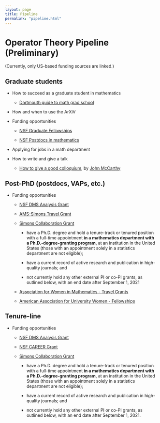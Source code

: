 ```yaml
---
layout: page
title: Pipeline
permalink: "pipeline.html"
---
```


# Operator Theory Pipeline (Preliminary)

(Currently, only US-based funding sources are linked.)

## Graduate students

- How to succeed as a graduate student in mathematics

    - [Dartmouth guide to math grad school][1]

- How and when to use the ArXiV

- Funding opportunities

    - [NSF Graduate Fellowships][2]

    - [NSF Postdocs in mathematics][3]

- Applying for jobs in a math department

- How to write and give a talk

    - [How to give a good colloquium][8], by [John McCarthy][9]


## Post-PhD (postdocs, VAPs, etc.)

- Funding opportunities

    - [NSF DMS Analysis Grant][4]

    - [AMS-Simons Travel Grant][5]

    - [Simons Collaboration Grant][6] 
  
        - have a Ph.D. degree and hold a tenure-track or tenured position with a full-time appointment __in a mathematics department with a Ph.D.-degree-granting program__, at an institution in the United States (those with an appointment solely in a statistics department are not eligible);
      
        - have a current record of active research and publication in high-quality journals; and
    
        - not currently hold any other external PI or co-PI grants, as outlined below, with an end date after September 1, 2021
    
    - [Association for Women in Mathematics - Travel Grants][10]
    
    - [American Association for University Women - Fellowships][11]
  
## Tenure-line 

- Funding opportunities

    - [NSF DMS Analysis Grant][4]

    - [NSF CAREER Grant][7]

    - [Simons Collaboration Grant][6]

        - have a Ph.D. degree and hold a tenure-track or tenured position with a full-time appointment __in a mathematics department with a Ph.D.-degree-granting program__, at an institution in the United States (those with an appointment solely in a statistics department are not eligible);
      
        - have a current record of active research and publication in high-quality journals; and
    
        - not currently hold any other external PI or co-PI grants, as outlined below, with an end date after September 1, 2021.


[1]:<https://math.dartmouth.edu/graduate-students/current/guide/GradGuide.pdf>
[2]:<https://www.nsfgrfp.org/>
[3]:<https://www.nsf.gov/funding/pgm_summ.jsp?pims_id=5301>
[4]:<https://www.nsf.gov/funding/pgm_summ.jsp?pims_id=5434>
[5]:<http://www.ams.org/programs/travel-grants/AMS-SimonsTG>
[6]:<https://www.simonsfoundation.org/grant/collaboration-grants-for-mathematicians/>
[7]:<https://www.nsf.gov/funding/pgm_summ.jsp?pims_id=503214>
[8]:<https://www.math.wustl.edu/~mccarthy/public_papers/colloquium.pdf>
[9]:<https://www.math.wustl.edu/~mccarthy/>
[10]:<https://awm-math.org/awards/awm-grants/travel-grants/>
[11]:<https://www.aauw.org/resources/programs/fellowships-grants/>

